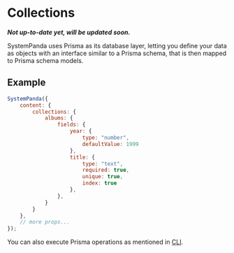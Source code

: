 # **Collections**
***Not up-to-date yet, will be updated soon.***

SystemPanda uses Prisma as its database layer, letting you define your data as objects with an interface similar to a Prisma schema, that is then mapped to Prisma schema models.

## Example
```js
SystemPanda({
	content: {
		collections: {
			albums: {
				fields: {
					year: {
						type: "number",
						defaultValue: 1999
					},
					title: {
						type: "text",
						required: true,
						unique: true,
						index: true
					},
				},
			}
		}
	},
	// more props...
});
```

You can also execute Prisma operations as mentioned in [CLI](https://github.com/serhankileci/system-panda/blob/main/docs/cli.md).
